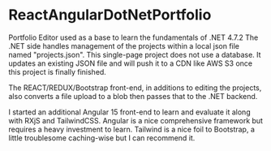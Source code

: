 # ReactAngularDotNetPortfolio
Portfolio Editor used as a base to learn the fundamentals of .NET 4.7.2
The .NET side handles management of the projects within a local json file named "projects.json".
This single-page project does not use a database. It updates an existing JSON file and will push it to a CDN like AWS S3 once this project is finally finished.

The REACT/REDUX/Bootstrap front-end, in additions to editing the projects, also converts a file upload to a blob then passes that to the .NET backend.

I started an additional Angular 15 front-end to learn and evaluate it along with RXjS and TailwindCSS.
Angular is a nice comprehensive framework but requires a heavy investment to learn.
Tailwind is a nice foil to Bootstrap, a little troublesome caching-wise but I can recommend it.
 
